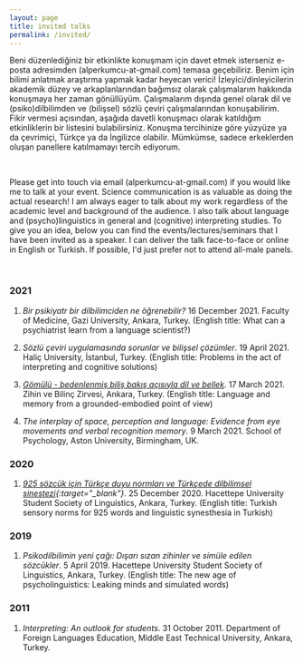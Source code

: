 ```yaml
---
layout: page
title: invited talks
permalink: /invited/
---
```


<p>Beni düzenlediğiniz bir etkinlikte konuşmam için davet etmek isterseniz e-posta adresimden (alperkumcu-at-gmail.com) temasa geçebiliriz. Benim için bilimi anlatmak araştırma yapmak kadar heyecan verici! İzleyici/dinleyicilerin akademik düzey ve arkaplanlarından bağımsız olarak çalışmalarım hakkında konuşmaya her zaman gönüllüyüm. Çalışmalarım dışında genel olarak dil ve (psiko)dilbilimden ve  (bilişsel) sözlü çeviri çalışmalarından konuşabilirim. Fikir vermesi açısından, aşağıda davetli konuşmacı olarak katıldığım etkinliklerin bir listesini bulabilirsiniz. Konuşma tercihinize göre yüzyüze ya da çevrimiçi, Türkçe ya da İngilizce olabilir. Mümkümse, sadece erkeklerden oluşan panellere katılmamayı tercih ediyorum.</p>
<br>

<p>Please get into touch via email (alperkumcu-at-gmail.com) if you would like me to talk at your event. Science communication is as valuable as doing the actual research! I am always eager to talk about my work regardless of the academic level and background of the audience. I also talk about language and (psycho)linguistics in general and (cognitive) interpreting studies. To give you an idea, below you can find the events/lectures/seminars that I have been invited as a speaker. I can deliver the talk face-to-face or online in English or Turkish. If possible, I'd just prefer not to attend all-male panels.</p>
<br>

### 2021

1. *Bir psikiyatr bir dilbilimciden ne öğrenebilir?* 16 December 2021. Faculty of Medicine, Gazi University, Ankara, Turkey. (English title: What can a psychiatrist learn from a language scientist?)

2. *Sözlü çeviri uygulamasında sorunlar ve bilişsel çözümler*. 19 April 2021. Haliç University, İstanbul, Turkey. (English title: Problems in the act of interpreting and cognitive solutions)

3. *[Gömülü - bedenlenmiş biliş bakış açısıyla dil ve bellek](https://youtu.be/akA4Bxs--UQ)*. 17 March 2021. Zihin ve Bilinç Zirvesi, Ankara, Turkey. (English title: Language and memory from a grounded-embodied point of view)

4. *The interplay of space, perception and language: Evidence from eye movements and verbal recognition memory*. 9 March 2021. School of Psychology, Aston University, Birmingham, UK.

### 2020

1. *[925 sözcük için Türkçe duyu normları ve Türkçede dilbilimsel sinestezi](https://youtu.be/tmsFJWQqPX8){:target="_blank"}*. 25 December 2020. Hacettepe University Student Society of Linguistics, Ankara, Turkey. (English title: Turkish sensory norms for 925 words and linguistic synesthesia in Turkish)

### 2019

1. *Psikodilbilimin yeni çağı: Dışarı sızan zihinler ve simüle edilen sözcükler*. 5 April 2019. Hacettepe University Student Society of Linguistics, Ankara, Turkey. (English title: The new age of psycholinguistics: Leaking minds and simulated words)

### 2011

1. *Interpreting: An outlook for students*. 31 October 2011. Department of Foreign Languages Education, Middle East Technical University, Ankara, Turkey.
